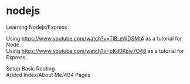 # nodejs
Learning Nodejs/Express

Using https://www.youtube.com/watch?v=TlB_eWDSMt4 as a tutorial for Node.<br>
Using https://www.youtube.com/watch?v=pKd0Rpw7O48 as a tutorial for Express.<br>

Setup Basic Routing<br>
Added Index/About Me/404 Pages<br>
